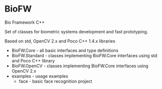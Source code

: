 BioFW
=====

Bio Framework C++


Set of classes for biometric systems development and fast prototyping.

Based on std, OpenCV 2.x and Poco C++ 1.4.x libraries

- BioFW.Core - all basic interfaces and type definitions
- BioFW.Standard - classes implementing BioFW.Core interfaces using std and Poco C++ library
- BioFW.OpenCV - classes implementing BioFW.Core interfaces using OpenCV 2.x
- examples - usage examples
  - face - basic face recognition project  

